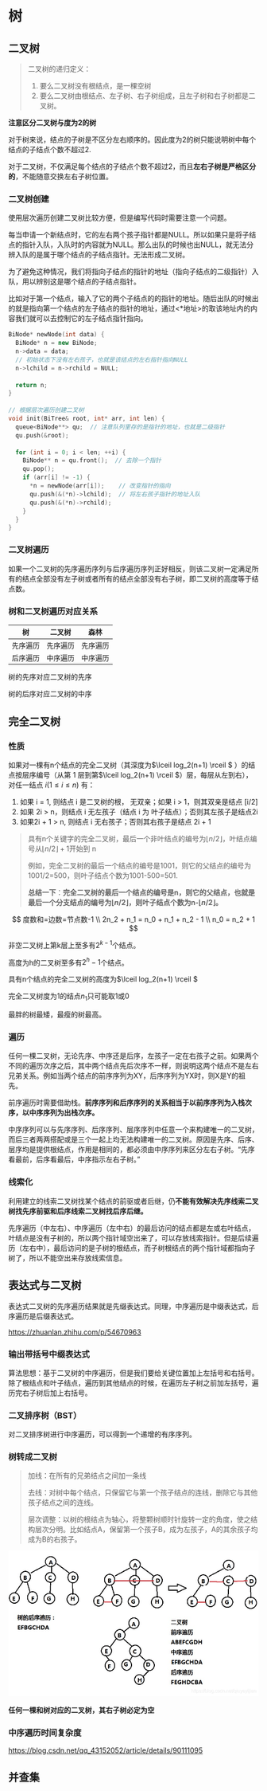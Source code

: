 # 树

## 二叉树

> 二叉树的递归定义：
>
> 1. 要么二叉树没有根结点，是一棵空树
> 2. 要么二叉树由根结点、左子树、右子树组成，且左子树和右子树都是二叉树。

**注意区分二叉树与度为2的树**

对于树来说，结点的子树是不区分左右顺序的。因此度为2的树只能说明树中每个结点的子结点个数不超过2.

对于二叉树，不仅满足每个结点的子结点个数不超过2，而且**左右子树是严格区分的**，不能随意交换左右子树位置。

### 二叉树创建

使用层次遍历创建二叉树比较方便，但是编写代码时需要注意一个问题。

每当申请一个新结点时，它的左右两个孩子指针都是NULL。所以如果只是将子结点的指针入队，入队时的内容就为NULL。那么出队的时候也出NULL，就无法分辨入队的是属于哪个结点的子结点指针。无法形成二叉树。

为了避免这种情况，我们将指向子结点的指针的地址（指向子结点的二级指针）入队，用以辨别这是哪个结点的子结点指针。

比如对于第一个结点，输入了它的两个子结点的的指针的地址。随后出队的时候出的就是指向第一个结点的左子结点的指针的地址，通过<*地址>的取该地址内的内容我们就可以去控制它的左子结点指针指向。

```cpp
BiNode* newNode(int data) {
  BiNode* n = new BiNode;
  n->data = data;
  // 初始状态下没有左右孩子，也就是该结点的左右指针指向NULL
  n->lchild = n->rchild = NULL;

  return n;
}

// 根据层次遍历创建二叉树
void init(BiTree& root, int* arr, int len) {
  queue<BiNode**> qu;  // 注意队列里存的是指针的地址，也就是二级指针
  qu.push(&root);

  for (int i = 0; i < len; ++i) {
    BiNode** n = qu.front();  // 去除一个指针
    qu.pop();
    if (arr[i] != -1) {
      *n = newNode(arr[i]);    // 改变指针的指向
      qu.push(&(*n)->lchild);  // 将左右孩子指针的地址入队
      qu.push(&(*n)->rchild);
    }
  }
}
```





### 二叉树遍历

如果一个二叉树的先序遍历序列与后序遍历序列正好相反，则该二叉树一定满足所有的结点全部没有左子树或者所有的结点全部没有右子树，即二叉树的高度等于结点数。

### 树和二叉树遍历对应关系

| 树       | 二叉树   | 森林     |
| -------- | -------- | -------- |
| 先序遍历 | 先序遍历 | 先序遍历 |
| 后序遍历 | 中序遍历 | 中序遍历 |

树的先序对应二叉树的先序

树的后序对应二叉树的中序

## 完全二叉树

### 性质

如果对一棵有n个结点的完全二叉树（其深度为$\lceil log_2(n+1) \rceil $ ）的结点按层序编号（从第 1 层到第$\lceil log_2(n+1) \rceil $）层，每层从左到右），对任一结点 $i \left( 1\leq i \leq n\right)$ 有：

1. 如果 i = 1, 则结点 i 是二叉树的根， 无双亲；如果 i > 1，则其双亲是结点 [i/2]
2. 如果 2i > n，则结点 i 无左孩子（结点 i 为 叶子结点）；否则其左孩子是结点2i
3. 如果2i + 1 > n, 则结点 i 无右孩子；否则其右孩子是结点 2i + 1

> 具有n个关键字的完全二叉树，最后一个非叶结点的编号为$\lfloor n/2 \rfloor$，叶结点编号从$\lfloor n/2 \rfloor +1$开始到 n
>
> 例如，完全二叉树的最后一个结点的编号是1001，则它的父结点的编号为1001/2=500，则叶子结点个数为1001-500=501. 
>
>    **总结一下**：**完全二叉树的最后一个结点的编号是n，则它的父结点，也就是最后一个分支结点的编号为$\lfloor n/2 \rfloor$，则叶子结点个数为n-$\lfloor n/2 \rfloor$。**


$$
度数和=边数=节点数-1 \\
2n_2 + n_1 = n_0 + n_1 + n_2 - 1 \\
n_0 = n_2 + 1
$$

非空二叉树上第k层上至多有$2^{k-1}$个结点。

高度为h的二叉树至多有$2^h -1$个结点。

具有n个结点的完全二叉树的高度为$\lceil log_2(n+1) \rceil $

完全二叉树度为1的结点$n_1$只可能取1或0

最胖的树最矮，最瘦的树最高。





### 遍历

任何一棵二叉树，无论先序、中序还是后序，左孩子一定在右孩子之前。如果两个不同的遍历次序之后，其中两个结点先后次序不一样，则说明这两个结点不是左右兄弟关系。例如当两个结点的前序序列为XY，后序序列为YX时，则X是Y的祖先。

前序遍历时需要借助栈。**前序序列和后序序列的关系相当于以前序序列为入栈次序，以中序序列为出栈次序。**

中序序列可以与先序序列、后序序列、层序序列中任意一个来构建唯一的二叉树，而后三者两两搭配或是三个一起上均无法构建唯一的二叉树。原因是先序、后序、层序均是提供根结点，作用是相同的，都必须由中序序列来区分左右子树。“先序看最前，后序看最后，中序指示左右子树。”



### 线索化

利用建立的线索二叉树找某个结点的前驱或者后继，仍**不能有效解决先序线索二叉树找先序前驱和后序线索二叉树找后序后继。**

先序遍历（中左右）、中序遍历（左中右）的最后访问的结点都是左或右叶结点，叶结点是没有子树的，所以两个指针域空出来了，可以存放线索指针。但是后续遍历（左右中），最后访问的是子树的根结点，而子树根结点的两个指针域都指向子树了，所以不能空出来存放线索信息。



## 表达式与二叉树

表达式二叉树的先序遍历结果就是先缀表达式。同理，中序遍历是中缀表达式，后序遍历是后缀表达式。

https://zhuanlan.zhihu.com/p/54670963

### 输出带括号中缀表达式

算法思想：基于二叉树的中序遍历，但是我们要给关键位置加上左括号和右括号。除了根结点和叶子结点，遍历到其他结点的时候，在遍历左子树之前加左括号，遍历完右子树后加上右括号。





### 二叉排序树（BST）

对二叉排序树进行中序遍历，可以得到一个递增的有序序列。







### 树转成二叉树

> 加线：在所有的兄弟结点之间加一条线
>
> 去线：对树中每个结点，只保留它与第一个孩子结点的连线，删除它与其他孩子结点之间的连线。
>
> 层次调整：以树的根结点为轴心，将整颗树顺时针旋转一定的角度，使之结构层次分明。比如结点A，保留第一个孩子B，成为左孩子，A的其余孩子均成为B的右孩子。

![在这里插入图片描述](assets/%E6%A0%91/2019122221174185.png)

**任何一棵和树对应的二叉树，其右子树必定为空**





### 中序遍历时间复杂度

https://blog.csdn.net/qq_43152052/article/details/90111095



## 并查集











































